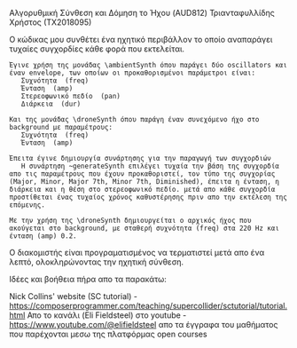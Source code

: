Αλγoρυθμική Σύνθεση και Δόμηση το Ήχου (AUD812)
Τριανταφυλλίδης Χρήστος (ΤΧ2018095)

Ο κώδικας μου συνθέτει ένα ηχητικό περιβάλλον το οποίο αναπαράγει τυχαίες συγχορδίες κάθε φορά που εκτελείται.

    Έγινε χρήση της μονάδας \ambientSynth όπου παράγει δύο oscillators και έναν envelope, των οποίων οι προκαθορισμένοι παράμετροι είναι:
       Συχνότητα  (freq)
       Ένταση  (amp)
       Στερεοφωνικό πεδίο  (pan)
       Διάρκεια  (dur)

    Και της μονάδας \droneSynth όπου παράγη έναν συνεχόμενο ήχο στο background με παραμέτρους:
       Συχνότητα  (freq)
       Ένταση  (amp)

    Έπειτα έγινε δημιουργία συνάρτησης για την παραγωγή των συγχορδιών
       Η συνάρτηση ~generateSynth επιλέγει τυχαία την βάση της συγχορδία απο τις παραμέτρους που έχουν προκαθοριστεί, τον τύπο της συγχορίας (Major, Minor, Major 7th, Minor 7th, Diminished), έπειτα η ένταση, η διάρκεια και η θέση στο στερεοφωνικό πεδίο. μετά απο κάθε συγχορδία προστίθεται ένας τυχαίος χρόνος καθυστέρησης πριν απο την εκτέλεση της επόμενης.

    Με την χρήση της \droneSynth δημιουργείται ο αρχικός ήχος που ακούγεται στο background, με σταθερή συχνότητα (freq) στα 220 Hz και ένταση (amp) 0.2.

Ο διακομιστής είναι προγραματισμένος να τερματιστεί μετά απο ένα λεπτό, ολοκληρώνοντας την ηχητική σύνθεση.


Ιδέες και βοήθεια πήρα απο τα παρακάτω:

   Nick Collins' website (SC tutorial) - https://composerprogrammer.com/teaching/supercollider/sctutorial/tutorial.html
   Απο το κανάλι (Eli Fieldsteel) στο youtube - https://www.youtube.com/@elifieldsteel
   απο τα έγγραφα του μαθήματος που παρέχονται μεσω της πλατφόρμας open courses
